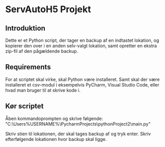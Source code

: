 # ServAutoH5 Projekt

Introduktion
----------------------------
Dette er et Python script, der tager en backup af en indtastet lokation, og kopierer den over
i en anden selv-valgt lokation, samt opretter en ekstra zip-fil af den pågældende backup.


Requirements
----------------------------
For at scriptet skal virke, skal Python være installeret. Samt skal der være installeret et csv-modul i
eksempelvis PyCharm, Visual Studio Code, eller hvad man bruger til at skrive kode i.


Kør scriptet
----------------------------
Åben kommandoprompten og skrive følgende:
"C:\Users\%USERNAME%\PycharmProjects\pythonProject2\main.py"

Skriv stien til lokationen, der skal tages backup af og tryk enter. Skriv efterfølgende lokationen hvor backup skal ligge.
